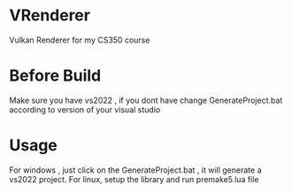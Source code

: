 # VRenderer
 Vulkan Renderer for my CS350 course

# Before Build
Make sure you have vs2022 , if you dont have change GenerateProject.bat according to version of your visual studio
# Usage
For windows , just click on the GenerateProject.bat , it will generate a vs2022 project.
For linux, setup the library and run premake5.lua file
